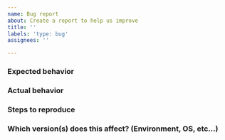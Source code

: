 ```yaml
---
name: Bug report
about: Create a report to help us improve
title: ''
labels: 'type: bug'
assignees: ''

---
```


### Expected behavior

### Actual behavior

### Steps to reproduce

### Which version(s) does this affect? (Environment, OS, etc...)
